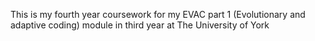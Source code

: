 This is my fourth year coursework for my EVAC part 1 (Evolutionary and adaptive coding) module in third year at The University of York
